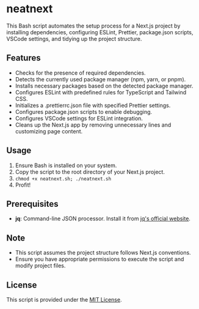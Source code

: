 # neatnext

This Bash script automates the setup process for a Next.js project by installing dependencies, configuring ESLint, Prettier, package.json scripts, VSCode settings, and tidying up the project structure.

## Features

- Checks for the presence of required dependencies.
- Detects the currently used package manager (npm, yarn, or pnpm).
- Installs necessary packages based on the detected package manager.
- Configures ESLint with predefined rules for TypeScript and Tailwind CSS.
- Initializes a .prettierrc.json file with specified Prettier settings.
- Configures package.json scripts to enable debugging.
- Configures VSCode settings for ESLint integration.
- Cleans up the Next.js app by removing unnecessary lines and customizing page content.

## Usage

1. Ensure Bash is installed on your system.
2. Copy the script to the root directory of your Next.js project.
3. `chmod +x neatnext.sh; ./neatnext.sh`
4. Profit!

## Prerequisites

- **jq**: Command-line JSON processor. Install it from [jq's official website](https://stedolan.github.io/jq/download/).

## Note

- This script assumes the project structure follows Next.js conventions.
- Ensure you have appropriate permissions to execute the script and modify project files.

## License

This script is provided under the [MIT License](LICENSE).
